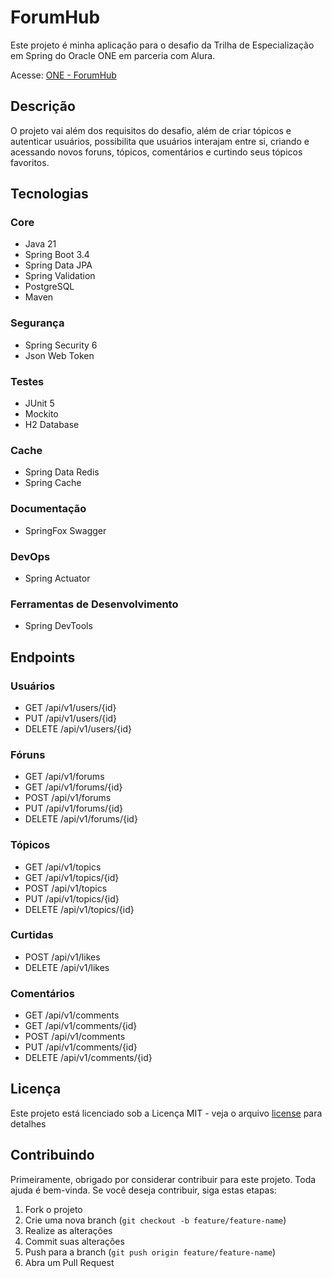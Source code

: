 # ForumHub

Este projeto é minha aplicação para o desafio da Trilha de Especialização em Spring do Oracle ONE em parceria com Alura.

Acesse: [ONE - ForumHub](https://github.com/soupaulodev/one-forumhub)

## Descrição

O projeto vai além dos requisitos do desafio, além de criar tópicos e autenticar usuários, possibilita que usuários
interajam entre si, criando e acessando novos foruns, tópicos, comentários e curtindo seus tópicos favoritos.

## Tecnologias

### Core
- Java 21
- Spring Boot 3.4
- Spring Data JPA
- Spring Validation
- PostgreSQL
- Maven

### Segurança

- Spring Security 6
- Json Web Token

### Testes
- JUnit 5
- Mockito
- H2 Database

### Cache
- Spring Data Redis
- Spring Cache

### Documentação
- SpringFox Swagger

### DevOps
- Spring Actuator

### Ferramentas de Desenvolvimento
- Spring DevTools

## Endpoints

### Usuários
- GET /api/v1/users/{id}
- PUT /api/v1/users/{id}
- DELETE /api/v1/users/{id}

### Fóruns
- GET   /api/v1/forums
- GET /api/v1/forums/{id}
- POST /api/v1/forums
- PUT /api/v1/forums/{id}
- DELETE /api/v1/forums/{id}

### Tópicos

- GET /api/v1/topics
- GET /api/v1/topics/{id}
- POST /api/v1/topics
- PUT /api/v1/topics/{id}
- DELETE /api/v1/topics/{id}

### Curtidas

- POST /api/v1/likes
- DELETE /api/v1/likes

### Comentários
- GET /api/v1/comments
- GET /api/v1/comments/{id}
- POST /api/v1/comments
- PUT /api/v1/comments/{id}
- DELETE /api/v1/comments/{id}

## Licença

Este projeto está licenciado sob a Licença MIT - veja o arquivo [license](https://github.com/soupaulodev/one-forumhub/blob/main/LICENSE) para detalhes

## Contribuindo

Primeiramente, obrigado por considerar contribuir para este projeto. Toda ajuda é bem-vinda. Se você deseja contribuir, siga estas etapas:
1. Fork o projeto
2. Crie uma nova branch (`git checkout -b feature/feature-name`)
3. Realize as alterações
4. Commit suas alterações
5. Push para a branch (`git push origin feature/feature-name`)
6. Abra um Pull Request